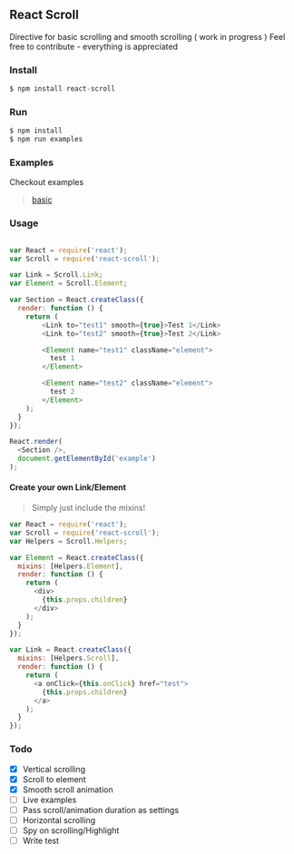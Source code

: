 ## React Scroll

Directive for basic scrolling and smooth scrolling ( work in progress )
Feel free to contribute - everything is appreciated

### Install
```js
$ npm install react-scroll
```

### Run
```js
$ npm install
$ npm run examples
```

### Examples
Checkout examples
> [basic](https://github.com/fisshy/react-scroll/blob/master/examples/basic/app.js)

### Usage
```js

var React = require('react');
var Scroll = require('react-scroll'); 

var Link = Scroll.Link;
var Element = Scroll.Element;

var Section = React.createClass({
  render: function () {
  	return (
		<Link to="test1" smooth={true}>Test 1</Link>
		<Link to="test2" smooth={true}>Test 2</Link>

		<Element name="test1" className="element">
		  test 1
		</Element>

		<Element name="test2" className="element">
		  test 2
		</Element>
	);
  }
});

React.render(
  <Section />,
  document.getElementById('example')
);

```

#### Create your own Link/Element
> Simply just include the mixins!

```js
var React = require('react');
var Scroll = require('react-scroll'); 
var Helpers = Scroll.Helpers;

var Element = React.createClass({
  mixins: [Helpers.Element],
  render: function () {
    return (
      <div>
        {this.props.children}
      </div>
    );
  }
});

var Link = React.createClass({
  mixins: [Helpers.Scroll],
  render: function () {
    return (
      <a onClick={this.onClick} href="test">
        {this.props.children}
      </a>
    );
  }
});

```



### Todo
- [x] Vertical scrolling
- [x] Scroll to element
- [x] Smooth scroll animation
- [ ] Live examples
- [ ] Pass scroll/animation duration as settings
- [ ] Horizontal scrolling
- [ ] Spy on scrolling/Highlight
- [ ] Write test

